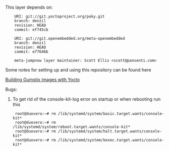 This layer depends on:

        URI: git://git.yoctoproject.org/poky.git
        branch: denzil
        revision: HEAD
        commit: ef745cb 

        URI: git://git.openembedded.org/meta-openembedded
        branch: denzil
        revision: HEAD
        commit: e77646b

        meta-jumpnow layer maintainer: Scott Ellis <scott@pansenti.com>

Some notes for setting up and using this repository can be found here 

[Building Gumstix images with Yocto](http://www.jumpnowtek.com/index.php?option=com_content&view=article&id=85)



Bugs:

1) To get rid of the console-kit-log error on startup or when rebooting 
run this

        root@duovero:~# rm /lib/systemd/system/basic.target.wants/console-kit*
        root@duovero:~# rm /lib/systemd/system/reboot.target.wants/console-kit*
        root@duovero:~# rm /lib/systemd/system/halt.target.wants/console-kit*
        root@duovero:~# rm /lib/systemd/system/kexec.target.wants/console-kit*

